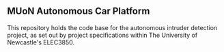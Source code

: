 ## MUoN Autonomous Car Platform
This repository holds the code base for the autonomous intruder detection project, as set out by project specifications within The University of Newcastle's ELEC3850.
